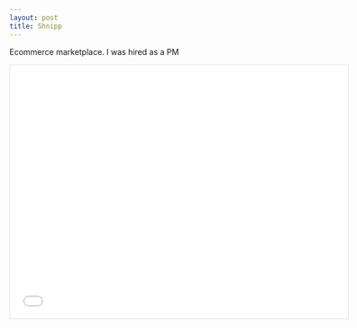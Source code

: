 ```yaml
---
layout: post
title: Shnipp
---
```


Ecommerce marketplace. I was hired as a PM

<iframe style="border: 1px solid rgba(0, 0, 0, 0.1);" width="600" height="450" src="{{site.haveit}}" allowfullscreen></iframe>

